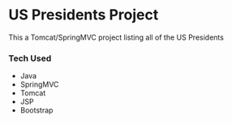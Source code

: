 # US Presidents Project

This a Tomcat/SpringMVC project listing all of the US Presidents

### Tech Used
* Java
* SpringMVC
* Tomcat
* JSP
* Bootstrap
